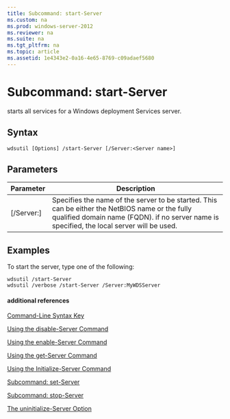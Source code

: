 ```yaml
---
title: Subcommand: start-Server
ms.custom: na
ms.prod: windows-server-2012
ms.reviewer: na
ms.suite: na
ms.tgt_pltfrm: na
ms.topic: article
ms.assetid: 1e4343e2-0a16-4e65-8769-c09adaef5680
---
```

# Subcommand: start-Server
starts all services for a Windows deployment Services server.

## Syntax

```
wdsutil [Options] /start-Server [/Server:<Server name>]
```

## Parameters

|Parameter|Description|
|-------------|---------------|
|\[\/Server:<Server name>\]|Specifies the name of the server to be started. This can be either the NetBIOS name or the fully qualified domain name \(FQDN\). if no server name is specified, the local server will be used.|

## <a name="BKMK_examples"></a>Examples
To start the server, type one of the following:

```
wdsutil /start-Server
wdsutil /verbose /start-Server /Server:MyWDSServer
```

#### additional references
[Command-Line Syntax Key](../../commandline-syntax-key.md)

[Using the disable-Server Command]()

[Using the enable-Server Command](../using-enable-command/using-enableserver-command.md)

[Using the get-Server Command](../using-get-command/using-getserver-command.md)

[Using the Initialize-Server Command](../using-initializeserver-command.md)

[Subcommand: set-Server](../the-set-command/subcommand-setserver.md)

[Subcommand: stop-Server](../the-stop-server-command/subcommand-stopserver.md)

[The uninitialize-Server Option](../the-uninitializeserver-option.md)


